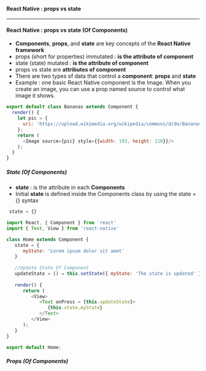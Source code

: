 #### React Native : props vs state

--------------------------------------------

#### React Native : props vs state (Of Components)
* **Components**, **props**, and **state** are key concepts of the **React Native framework**
* props (short for properties) immutated : **is the attribute of component**
* state (state) mutated : **is the attribute of component**
* props vs state are **attributes of component**
* There are two types of data that control a **component**: **props** and **state**
* Example : one basic React Native component is the Image. When you create an image, you can use a prop named source to control what image it shows.

```js
export default class Bananas extends Component {
  render() {
    let pic = {
      uri: 'https://upload.wikimedia.org/wikipedia/commons/d/de/Bananavarieties.jpg'
    };
    return (
      <Image source={pic} style={{width: 193, height: 110}}/>
    );
  }
}
```

##### State (Of Components)

* **state** : is the attribute in each **Components**
* Initial **state** is defined inside the Components class by using the state = {} syntax

```js
 state = {}
```
```js
import React, { Component } from 'react'
import { Text, View } from 'react-native'

class Home extends Component {
   state = {
      myState: 'Lorem ipsum dolor sit amet'
   }
   
   //Update State Of Component
   updateState = () ⇒ this.setState({ myState: 'The state is updated' })
   
   render() {
      return (
         <View>
            <Text onPress = {this.updateState}>
               {this.state.myState}
            </Text>
         </View>
      );
   }
}

export default Home;
```


##### Props (Of Components)














